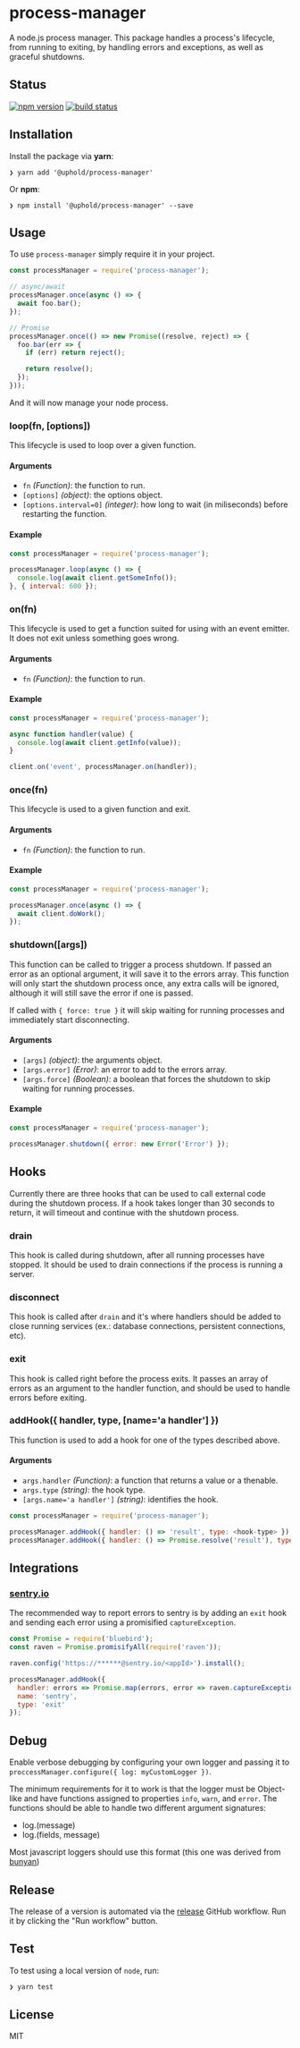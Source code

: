 # process-manager

A node.js process manager. This package handles a process's lifecycle, from running to exiting, by handling errors and exceptions, as well as graceful shutdowns.

## Status

[![npm version][npm-image]][npm-url] [![build status][travis-image]][travis-url]

## Installation

Install the package via **yarn**:

```shell
❯ yarn add '@uphold/process-manager'
```

Or **npm**:

```shell
❯ npm install '@uphold/process-manager' --save
```

## Usage

To use `process-manager` simply require it in your project.

```javascript
const processManager = require('process-manager');

// async/await
processManager.once(async () => {
  await foo.bar();
});

// Promise
processManager.once(() => new Promise((resolve, reject) => {
  foo.bar(err => {
    if (err) return reject();

    return resolve();
  });
}));

```

And it will now manage your node process.

### loop(fn, [options])

This lifecycle is used to loop over a given function.

#### Arguments

- `fn` _(Function)_: the function to run.
- `[options]` _(object)_: the options object.
- `[options.interval=0]` _(integer)_: how long to wait (in miliseconds) before restarting the function.

#### Example

```javascript
const processManager = require('process-manager');

processManager.loop(async () => {
  console.log(await client.getSomeInfo());
}, { interval: 600 });
```

### on(fn)

This lifecycle is used to get a function suited for using with an event emitter. It does not exit unless something goes wrong.

#### Arguments

- `fn` _(Function)_: the function to run.

#### Example

```javascript
const processManager = require('process-manager');

async function handler(value) {
  console.log(await client.getInfo(value));
}

client.on('event', processManager.on(handler));
```

### once(fn)

This lifecycle is used to a given function and exit.

#### Arguments

- `fn` _(Function)_: the function to run.

#### Example

```javascript
const processManager = require('process-manager');

processManager.once(async () => {
  await client.doWork();
});
```

### shutdown([args])

This function can be called to trigger a process shutdown. If passed an error as an optional argument, it will save it to the errors array. This function will only start the shutdown process once, any extra calls will be ignored, although it will still save the error if one is passed.

If called with `{ force: true }` it will skip waiting for running processes and immediately start disconnecting.

#### Arguments

- `[args]` _(object)_: the arguments object.
- `[args.error]` _(Error)_: an error to add to the errors array.
- `[args.force]` _(Boolean)_: a boolean that forces the shutdown to skip waiting for running processes.

#### Example

```javascript
const processManager = require('process-manager');

processManager.shutdown({ error: new Error('Error') });
```

## Hooks

Currently there are three hooks that can be used to call external code during the shutdown process. If a hook takes longer than 30 seconds to return, it will timeout and continue with the shutdown process.

### drain

This hook is called during shutdown, after all running processes have stopped. It should be used to drain connections if the process is running a server.

### disconnect

This hook is called after `drain` and it's where handlers should be added to close running services (ex.: database connections, persistent connections, etc).

### exit

This hook is called right before the process exits. It passes an array of errors as an argument to the handler function, and should be used to handle errors before exiting.

### addHook({ handler, type, [name='a handler'] })

This function is used to add a hook for one of the types described above.

#### Arguments

- `args.handler` _(Function)_: a function that returns a value or a thenable.
- `args.type` _(string)_: the hook type.
- `[args.name='a handler']` _(string)_: identifies the hook.

```javascript
const processManager = require('process-manager');

processManager.addHook({ handler: () => 'result', type: <hook-type> });
processManager.addHook({ handler: () => Promise.resolve('result'), type: <hook-type> });
```

## Integrations

### [sentry.io](https://sentry.io)

The recommended way to report errors to sentry is by adding an `exit` hook and sending each error using a promisified `captureException`.

```javascript
const Promise = require('bluebird');
const raven = Promise.promisifyAll(require('raven'));

raven.config('https://******@sentry.io/<appId>').install();

processManager.addHook({
  handler: errors => Promise.map(errors, error => raven.captureExceptionAsync(error)),
  name: 'sentry',
  type: 'exit'
});
```

## Debug

Enable verbose debugging by configuring your own logger and passing it to `proccessManager.configure({ log: myCustomLogger })`.

The minimum requirements for it to work is that the logger must be Object-like and have functions assigned to properties `info`, `warn`, and `error`.
The functions should be able to handle two different argument signatures:
- log.<level>(message)
- log.<level>(fields, message)

Most javascript loggers should use this format (this one was derived from [bunyan](https://www.npmjs.com/package/bunyan))

## Release

The release of a version is automated via the [release](https://github.com/uphold/process-manager/actions/workflows/release.yaml) GitHub workflow. Run it by clicking the "Run workflow" button.

## Test

To test using a local version of `node`, run:

```sh
❯ yarn test
```

## License

MIT

[npm-image]: https://img.shields.io/npm/v/@uphold/process-manager.svg?style=flat-square
[npm-url]: https://npmjs.org/package/@uphold/process-manager
[travis-image]: https://img.shields.io/travis/uphold/process-manager.svg?style=flat-square
[travis-url]: https://travis-ci.org/uphold/process-manager
